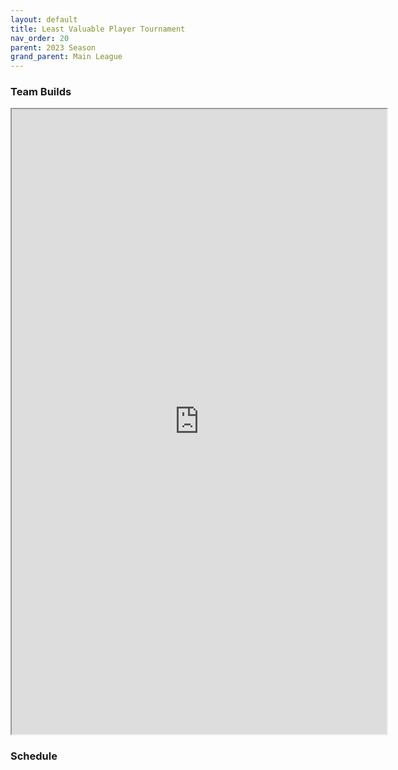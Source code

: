 ```yaml
---
layout: default
title: Least Valuable Player Tournament
nav_order: 20
parent: 2023 Season
grand_parent: Main League
---
```


### Team Builds 

<iframe width=600 height=1000 scrolling="yes" src="https://docs.google.com/document/d/e/2PACX-1vSnp0TazU2qWxfDVjkSoDpHhUTyFyi45E3pxaiqrgFVoaDLwTGIRMr4TddQuO4JgTkvvxL0S-bq2YlY/pub?embedded=true"></iframe>

### Schedule 


